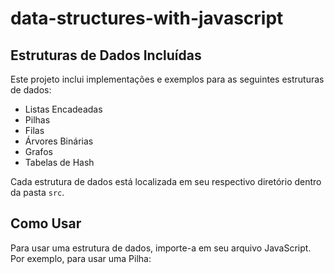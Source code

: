 # data-structures-with-javascript

## Estruturas de Dados Incluídas

Este projeto inclui implementações e exemplos para as seguintes estruturas de dados:

- Listas Encadeadas
- Pilhas
- Filas
- Árvores Binárias
- Grafos
- Tabelas de Hash

Cada estrutura de dados está localizada em seu respectivo diretório dentro da pasta `src`.

## Como Usar

Para usar uma estrutura de dados, importe-a em seu arquivo JavaScript. Por exemplo, para usar uma Pilha:
